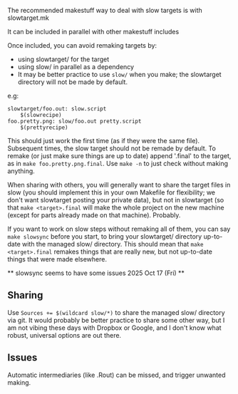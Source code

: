 
The recommended makestuff way to deal with slow targets is with slowtarget.mk

It can be included in parallel with other makestuff includes

Once included, you can avoid remaking targets by:

* using slowtarget/ for the target
* using slow/ in parallel as a dependency 
* It may be better practice to use `slow/` when you make; the slowtarget directory will not be made by default.

e.g:
```make
slowtarget/foo.out: slow.script
	$(slowrecipe)
foo.pretty.png: slow/foo.out pretty.script
	$(prettyrecipe)
```

This should just work the first time (as if they were the same file). Subsequent times, the slow target should not be remade by default. To remake (or just make sure things are up to date) append '.final' to the target, as in `make foo.pretty.png.final`. Use `make -n` to just check without making anything.

When sharing with others, you will generally want to share the target files in slow (you should implement this in your own Makefile for flexibility; we don't want slowtarget posting your private data), but not in slowtarget (so that `make <target>.final` will make the whole project on the new machine (except for parts already made on that machine). Probably.

If you want to work on slow steps without remaking all of them, you can say `make slowsync` before you start, to bring your slowtarget/ directory up-to-date with the managed slow/ directory. This should mean that `make <target>.final` remakes things that are really new, but not up-to-date things that were made elsewhere.

** slowsync seems to have some issues 2025 Oct 17 (Fri) **

## Sharing

Use `Sources += $(wildcard slow/*)` to share the managed slow/ directory via git. It would probably be better practice to share some other way, but I am not vibing these days with Dropbox or Google, and I don't know what robust, universal options are out there.

## Issues

Automatic intermediaries (like .Rout) can be missed, and trigger unwanted making.

